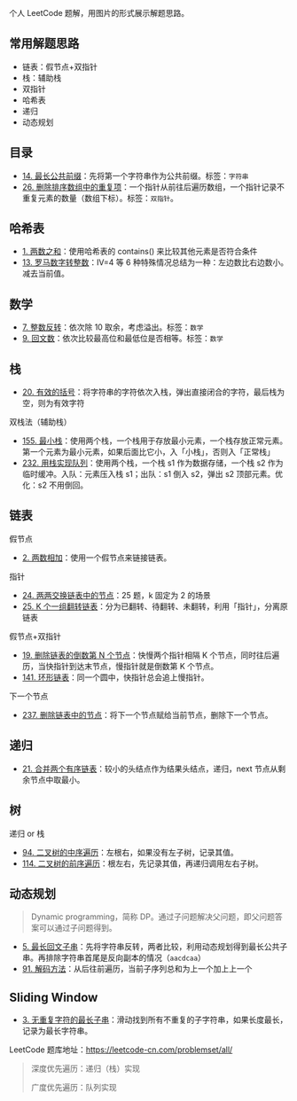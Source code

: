 个人 LeetCode 题解，用图片的形式展示解题思路。

## 常用解题思路

- 链表：假节点+双指针
- 栈：辅助栈
- 双指针
- 哈希表
- 递归
- 动态规划

## 目录

* [14. 最长公共前缀](docs/14.md)：先将第一个字符串作为公共前缀。标签：`字符串`
* [26. 删除排序数组中的重复项](docs/26.md)：一个指针从前往后遍历数组，一个指针记录不重复元素的数量（数组下标）。标签：`双指针`。

## 哈希表

- [1. 两数之和](docs/1.md)：使用哈希表的 contains() 来比较其他元素是否符合条件
- [13. 罗马数字转整数](docs/13.md)：IV=4 等 6 种特殊情况总结为一种：左边数比右边数小。减去当前值。

## 数学

* [7. 整数反转](docs/7.md)：依次除 10 取余，考虑溢出。标签：`数学`
* [9. 回文数](docs/9.md)：依次比较最高位和最低位是否相等。标签：`数学`

## 栈

- [20. 有效的括号](docs/20.md)：将字符串的字符依次入栈，弹出直接闭合的字符，最后栈为空，则为有效字符

双栈法（辅助栈）

- [155. 最小栈](docs/155.md)：使用两个栈，一个栈用于存放最小元素，一个栈存放正常元素。第一个元素为最小元素，如果后面比它小，入「小栈」，否则入「正常栈」
- [232. 用栈实现队列](docs/232.md)：使用两个栈，一个栈 s1 作为数据存储，一个栈 s2 作为临时缓冲。入队：元素压入栈 s1；出队：s1 倒入 s2，弹出 s2 顶部元素。优化：s2 不用倒回。

## 链表

假节点

- [2. 两数相加](docs/2.md)：使用一个假节点来链接链表。

指针

* [24. 两两交换链表中的节点](docs/24.md)：25 题，k 固定为 2 的场景 
* [25. K 个一组翻转链表](docs/25.md)：分为已翻转、待翻转、未翻转，利用「指针」，分离原链表

假节点+双指针

- [19. 删除链表的倒数第 N 个节点](/docs/19.md)：快慢两个指针相隔 K 个节点，同时往后遍历，当快指针到达末节点，慢指针就是倒数第 K 个节点。
- [141. 环形链表]()：同一个圆中，快指针总会追上慢指针。

下一个节点

- [237. 删除链表中的节点](docs/237.md)：将下一个节点赋给当前节点，删除下一个节点。

## 递归

- [21. 合并两个有序链表](docs/21.md)：较小的头结点作为结果头结点，递归，next 节点从剩余节点中取最小。

## 树

递归 or 栈

* [94. 二叉树的中序遍历](docs/94.md)：左根右，如果没有左子树，记录其值。
* [114. 二叉树的前序遍历](/docs/114.md)：根左右，先记录其值，再递归调用左右子树。

## 动态规划

> Dynamic programming，简称 DP。通过子问题解决父问题，即父问题答案可以通过子问题得到。

- [5. 最长回文子串](docs/5.md)：先将字符串反转，两者比较，利用动态规划得到最长公共子串。再排除字符串首尾是反向副本的情况（`aacdcaa`）
- [91. 解码方法](/docs/91.md)：从后往前遍历，当前子序列总和为上一个加上上一个

## Sliding Window

- [3. 无重复字符的最长子串](docs/3.md)：滑动找到所有不重复的子字符串，如果长度最长，记录为最长字符串。

LeetCode 题库地址：https://leetcode-cn.com/problemset/all/

> 深度优先遍历：递归（栈）实现
>
> 广度优先遍历：队列实现